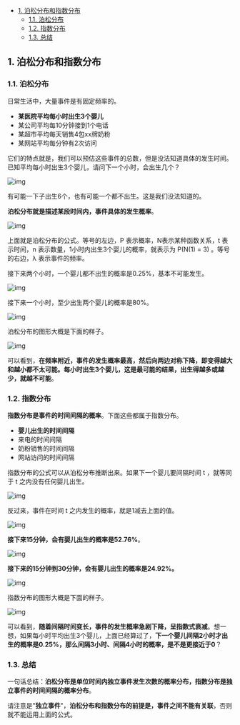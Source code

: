 - [1. 泊松分布和指数分布](#1-泊松分布和指数分布)
  - [1.1. 泊松分布](#11-泊松分布)
  - [1.2. 指数分布](#12-指数分布)
  - [1.3. 总结](#13-总结)

## 1. 泊松分布和指数分布

### 1.1. 泊松分布

日常生活中，大量事件是有固定频率的。

- **某医院平均每小时出生3个婴儿**
- 某公司平均每10分钟接到1个电话
- 某超市平均每天销售4包xx牌奶粉
- 某网站平均每分钟有2次访问

它们的特点就是，我们可以预估这些事件的总数，但是没法知道具体的发生时间。已知平均每小时出生3个婴儿，请问下一个小时，会出生几个？

![img](http://img.uwayfly.com/article_mike_20200606153312_cf2b83229e4e.png)


有可能一下子出生6个，也有可能一个都不出生。这是我们没法知道的。

**泊松分布就是描述某段时间内，事件具体的发生概率**。

![img](http://img.uwayfly.com/article_mike_20200606153356_af01dbf7a57c.png)


上面就是泊松分布的公式。等号的左边，P 表示概率，N表示某种函数关系，t 表示时间，n 表示数量，1小时内出生3个婴儿的概率，就表示为 P(N(1) = 3) 。等号的右边，λ 表示事件的频率。

接下来两个小时，一个婴儿都不出生的概率是0.25%，基本不可能发生。

![img](http://img.uwayfly.com/article_mike_20200606153421_7b3a92a4d001.png)



接下来一个小时，至少出生两个婴儿的概率是80%。

![img](http://img.uwayfly.com/article_mike_20200606153526_eb69a1c630bd.png)



泊松分布的图形大概是下面的样子。



![img](http://img.uwayfly.com/article_mike_20200606153639_b8519f909c78.png)



可以看到，**在频率附近，事件的发生概率最高，然后向两边对称下降，即变得越大和越小都不太可能。每小时出生3个婴儿，这是最可能的结果，出生得越多或越少，就越不可能**。





### 1.2. 指数分布

**指数分布是事件的时间间隔的概率**。下面这些都属于指数分布。

- **婴儿出生的时间间隔**
- 来电的时间间隔
- 奶粉销售的时间间隔
- 网站访问的时间间隔

指数分布的公式可以从泊松分布推断出来。如果下一个婴儿要间隔时间 t ，就等同于 t 之内没有任何婴儿出生。

![img](http://img.uwayfly.com/article_mike_20200606153903_7aa47d0ad47f.png)



反过来，事件在时间 t 之内发生的概率，就是1减去上面的值。

![img](http://img.uwayfly.com/article_mike_20200606153952_33cb398f8b95.png)



**接下来15分钟，会有婴儿出生的概率是52.76%**。



![img](http://img.uwayfly.com/article_mike_20200606154052_f0d5eaebf6ba.png)



**接下来的15分钟到30分钟，会有婴儿出生的概率是24.92%。**

![img](http://img.uwayfly.com/article_mike_20200606154125_275b13a0daf7.png)



指数分布的图形大概是下面的样子。

![img](http://img.uwayfly.com/article_mike_20200606154202_7af42696a90e.png)



可以看到，**随着间隔时间变长，事件的发生概率急剧下降，呈指数式衰减**。想一想，如果每小时平均出生3个婴儿，上面已经算过了，**下一个婴儿间隔2小时才出生的概率是0.25%，那么间隔3小时、间隔4小时的概率，是不是更接近于0**？



### 1.3. 总结

一句话总结：**泊松分布是单位时间内独立事件发生次数的概率分布，指数分布是独立事件的时间间隔的概率分布**。

请注意是"**独立事件**"，**泊松分布和指数分布的前提是，事件之间不能有关联**，否则就不能运用上面的公式。

